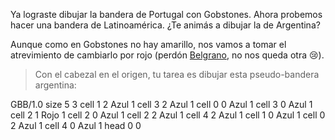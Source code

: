 Ya lograste dibujar la bandera de Portugal con Gobstones. Ahora probemos hacer una bandera de Latinoamérica. ¿Te animás a dibujar la de Argentina?

Aunque como en Gobstones no hay amarillo, nos vamos a tomar el atrevimiento de cambiarlo por rojo (perdón [Belgrano](https://es.wikipedia.org/wiki/Manuel_Belgrano), no nos queda otra :cry:).

> Con el cabezal en el origen, tu tarea es dibujar esta pseudo-bandera argentina:

<gs-board>
  GBB/1.0
    size 5 3
    cell 1 2 Azul 1
    cell 3 2 Azul 1
    cell 0 0 Azul 1
    cell 3 0 Azul 1
    cell 2 1 Rojo 1
    cell 2 0 Azul 1
    cell 2 2 Azul 1
    cell 4 2 Azul 1
    cell 1 0 Azul 1
    cell 0 2 Azul 1
    cell 4 0 Azul 1
    head 0 0
</gs-board>

